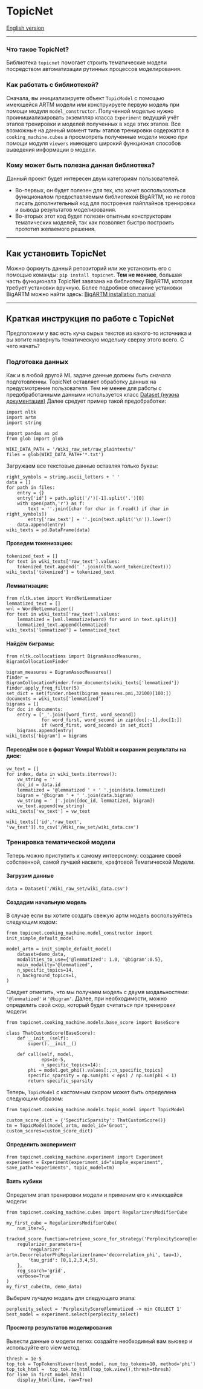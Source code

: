# TopicNet 
[English version](README.md)

---
### Что такое TopicNet?
Библиотека ```topicnet``` помогает строить тематические модели посредством автоматизации рутинных процессов моделирования.

### Как работать с библиотекой?
Сначала, вы инициализируете объект ```TopicModel``` с помощью имеющейся ARTM модели или конструируете первую модель
при помощи модуля ```model_constructor```.
Полученной моделью нужно проинициализировать экземпляр класса ```Experiment``` ведущий учёт этапов тренировки
и моделей полученных в ходе этих этапов.
Все возможные на данный момент типы этапов тренировки содержатся в ```cooking_machine.cubes``` а просмотреть полученные модели
можно при помощи модуля ```viewers``` имеющего широкий функционал способов выведения информации о модели.

### Кому может быть полезна данная библиотека?
Данный проект будет интересен двум категориям пользователей.
* Во-первых, он будет полезен для тех, кто хочет воспользоваться функционалом предоставляемым библиотекой BigARTM, но не готов 
писать дополнительный код для построения пайплайнов тренировки и вывода результатов моделирования.
* Во-вторых этот код будет полезен опытным конструкторам тематических моделей, так как позволяет быстро построить
прототип желаемого решения.

---
## Как установить TopicNet

Можно форкнуть данный репозиторий или же установить его с помощью команды: ```pip install topicnet```.
**Тем не меннее**,  большая часть функционала TopicNet завязана на библиотеку BigARTM, которая требует установки вручную.
Более подробное описание установки BigARTM можно найти здесь: [BigARTM installation manual](https://bigartm.readthedocs.io/en/stable/installation/index.html)

---
## Краткая инструкция по работе с TopicNet
Предположим у вас есть куча сырых текстов из какого-то источника и вы хотите навернуть тематическую модельку сверху этого всего.
С чего начать?

### Подготовка данных
Как и в любой другой ML задаче данные должны быть сначала подготовленны. TopicNet оставляет обработку данных на предусмотрение пользователя. Тем не менее для работы с предобработанными данными используется класс [Dataset (нужна документация)]()
Далее средует пример такой предобработки:
```
import nltk
import artm
import string

import pandas as pd
from glob import glob

WIKI_DATA_PATH = '/Wiki_raw_set/raw_plaintexts/'
files = glob(WIKI_DATA_PATH+'*.txt')
```
Загружаем все текстовые данные оставляя только буквы:
```
right_symbols = string.ascii_letters + ' '
data = []
for path in files:
    entry = {}
    entry['id'] = path.split('/')[-1].split('.')[0]
    with open(path,'r') as f:
        text = ''.join([char for char in f.read() if char in right_symbols])
        entry['raw_text'] = ''.join(text.split('\n')).lower()
    data.append(entry)
wiki_texts = pd.DataFrame(data)
```
#### Проведем токенизацию:
```
tokenized_text = []
for text in wiki_texts['raw_text'].values:
    tokenized_text.append(' '.join(nltk.word_tokenize(text)))
wiki_texts['tokenized'] = tokenized_text
```
#### Лемматизация:
```
from nltk.stem import WordNetLemmatizer
lemmatized_text = []
wnl = WordNetLemmatizer()
for text in wiki_texts['raw_text'].values:
    lemmatized = [wnl.lemmatize(word) for word in text.split()]
    lemmatized_text.append(lemmatized)
wiki_texts['lemmatized'] = lemmatized_text
```
#### Найдём биграмы:
```
from nltk.collocations import BigramAssocMeasures, BigramCollocationFinder

bigram_measures = BigramAssocMeasures()
finder = BigramCollocationFinder.from_documents(wiki_texts['lemmatized'])
finder.apply_freq_filter(5)
set_dict = set(finder.nbest(bigram_measures.pmi,32100)[100:])
documents = wiki_texts['lemmatized']
bigrams = []
for doc in documents:
    entry = ['_'.join([word_first, word_second])
             for word_first, word_second in zip(doc[:-1],doc[1:])
             if (word_first, word_second) in set_dict]
    bigrams.append(entry)
wiki_texts['bigram'] = bigrams
```

#### Переведём все в формат Vowpal Wabbit и сохраним результаты на диск:
```
vw_text = []
for index, data in wiki_texts.iterrows():
    vw_string = ''    
    doc_id = data.id
    lemmatized = '@lemmatized ' + ' '.join(data.lemmatized)
    bigram = '@bigram ' + ' '.join(data.bigram)
    vw_string = ' |'.join([doc_id, lemmatized, bigram])
    vw_text.append(vw_string)
wiki_texts['vw_text'] = vw_text

wiki_texts[['id','raw_text', 'vw_text']].to_csv('/Wiki_raw_set/wiki_data.csv')
```
### Тренировка тематической модели
Теперь можно приступить к самому интеерсному: создание своей собственной, самой лучшей насвете, крафтовой Тематической Модели.
#### Загрузим данные
```
data = Dataset('/Wiki_raw_set/wiki_data.csv')
```
#### Создадим начальную модель
В случае если вы хотите создать свежую артм модель воспользуйтесь следующим кодом:
```
from topicnet.cooking_machine.model_constructor import init_simple_default_model

model_artm = init_simple_default_model(
    dataset=demo_data,
    modalities_to_use={'@lemmatized': 1.0, '@bigram':0.5},
    main_modality='@lemmatized',
    n_specific_topics=14,
    n_background_topics=1,
)
```
Следует отметить, что мы получаем модель с двумя модальностями: `'@lemmatized'` и `'@bigram'`.
Далее, при необходимости, можно определить свой скор, который будет считаться при тренировки модели:
```
from topicnet.cooking_machine.models.base_score import BaseScore

class ThatCustomScore(BaseScore):
    def __init__(self):
        super().__init__()

    def call(self, model,
             eps=1e-5,
             n_specific_topics=14):
        phi = model.get_phi().values[:,:n_specific_topics]
        specific_sparsity = np.sum(phi < eps) / np.sum(phi < 1)
        return specific_sparsity
```
Теперь, `TopicModel` с кастомным скором может быть определена следующим образом:
```
from topicnet.cooking_machine.models.topic_model import TopicModel

custom_score_dict = {'SpecificSparsity': ThatCustomScore()}
tm = TopicModel(model_artm, model_id='Groot', custom_scores=custom_score_dict)
```
#### Определить эксперимент
```
from topicnet.cooking_machine.experiment import Experiment
experiment = Experiment(experiment_id="simple_experiment", save_path="experiments", topic_model=tm)
```
#### Взять кубики
Определим этап тренировки модели и применим его к имеющейся модели:
```
from topicnet.cooking_machine.cubes import RegularizersModifierCube

my_first_cube = RegularizersModifierCube(
    num_iter=5,
    tracked_score_function=retrieve_score_for_strategy('PerplexityScore@lemmatized'),
    regularizer_parameters={
        'regularizer': artm.DecorrelatorPhiRegularizer(name='decorrelation_phi', tau=1),
        'tau_grid': [0,1,2,3,4,5],
    },
    reg_search='grid',
    verbose=True
)
my_first_cube(tm, demo_data)
```
Выберем лучшую модель для следующего этапа:
```
perplexity_select = 'PerplexityScore@lemmatized -> min COLLECT 1'
best_model = experiment.select(perplexity_select)
```
#### Просмотр результатов моделирования
Вывести данные о модели легко: создайте необходимый вам вьювер и используйте его view метод.
```
thresh = 1e-5
top_tok = TopTokensViewer(best_model, num_top_tokens=10, method='phi')
top_tok_html =  top_tok.to_html(top_tok.view(),thresh=thresh)
for line in first_model_html:
    display_html(line, raw=True)
```
